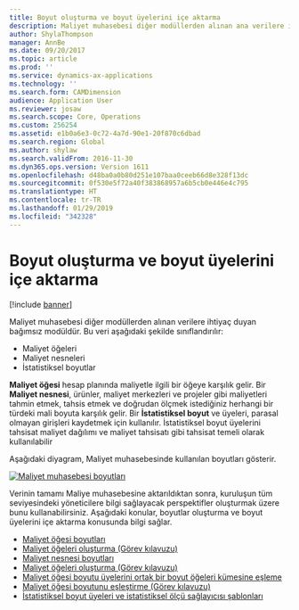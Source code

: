 ```yaml
---
title: Boyut oluşturma ve boyut üyelerini içe aktarma
description: Maliyet muhasebesi diğer modüllerden alınan ana verilere ihtiyaç duyan bağımsız modüldür.
author: ShylaThompson
manager: AnnBe
ms.date: 09/20/2017
ms.topic: article
ms.prod: ''
ms.service: dynamics-ax-applications
ms.technology: ''
ms.search.form: CAMDimension
audience: Application User
ms.reviewer: josaw
ms.search.scope: Core, Operations
ms.custom: 256254
ms.assetid: e1b0a6e3-0c72-4a7d-90e1-20f870c6dbad
ms.search.region: Global
ms.author: shylaw
ms.search.validFrom: 2016-11-30
ms.dyn365.ops.version: Version 1611
ms.openlocfilehash: d48ba0a0b80d251e107baa0ceeb66d8e328f13dc
ms.sourcegitcommit: 0f530e5f72a40f383868957a6b5cb0e446e4c795
ms.translationtype: HT
ms.contentlocale: tr-TR
ms.lasthandoff: 01/29/2019
ms.locfileid: "342328"
---
```

# <a name="create-dimensions-and-import-dimension-members"></a>Boyut oluşturma ve boyut üyelerini içe aktarma

[!include [banner](../includes/banner.md)]

Maliyet muhasebesi diğer modüllerden alınan verilere ihtiyaç duyan bağımsız modüldür. Bu veri aşağıdaki şekilde sınıflandırılır:

-  Maliyet öğeleri
-  Maliyet nesneleri
-  İstatistiksel boyutlar

**Maliyet öğesi** hesap planında maliyetle ilgili bir öğeye karşılık gelir. Bir **Maliyet nesnesi**, ürünler, maliyet merkezleri ve projeler gibi maliyetleri tahmin etmek, tahsis etmek ve doğrudan ölçmek istediğiniz herhangi bir türdeki mali boyuta karşılık gelir. Bir **İstatistiksel boyut** ve üyeleri, parasal olmayan girişleri kaydetmek için kullanılır. İstatistiksel boyut üyelerini tahsisat maliyet dağılımı ve maliyet tahsisatı gibi tahsisat temeli olarak kullanılabilir 

Aşağıdaki diyagram, Maliyet muhasebesinde kullanılan boyutları gösterir.

[![Maliyet muhasebesi boyutları](./media/cost-eos-dimensions.png)](./media/cost-eos-dimensions.png)

Verinin tamamı Maliye muhasebesine aktarıldıktan sonra, kuruluşun tüm seviyesindeki yöneticilere bilgi sağlayacak perspektifler oluşturmak üzere bunu kullanabilirsiniz. Aşağıdaki konular, boyutlar oluşturma ve boyut üyelerini içe aktarma konusunda bilgi sağlar. 

-  [Maliyet öğesi boyutları](cost-elements.md)
-  [Maliyet öğeleri oluşturma (Görev kılavuzu)](./tasks/create-cost-elements.md)
-  [Maliyet nesnesi boyutları](cost-objects.md)
-  [Maliyet öğeleri oluşturma (Görev kılavuzu)](./tasks/create-cost-objects.md)
-  [Maliyet öğesi boyutu üyelerini ortak bir boyut öğeleri kümesine eşleme](map-cost-elements-dimension-members.md)
-  [Maliyet öğesi boyutunu eşleştirme (Görev kılavuzu)](./tasks/map-cost-element-dimension.md)
-  [İstatistiksel boyut üyeleri ve istatistiksel ölçü sağlayıcısı şablonları](statistical-measure-provider-template.md)






